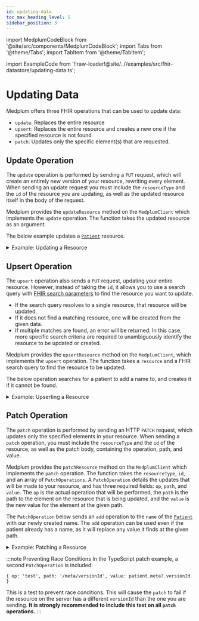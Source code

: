 ```yaml
---
id: updating-data
toc_max_heading_level: 5
sidebar_position: 3
---
```


import MedplumCodeBlock from '@site/src/components/MedplumCodeBlock';
import Tabs from '@theme/Tabs';
import TabItem from '@theme/TabItem';

import ExampleCode from '!!raw-loader!@site/..//examples/src/fhir-datastore/updating-data.ts';

# Updating Data

Medplum offers three FHIR operations that can be used to update data:

- `update`: Replaces the entire resource
- `upsert`: Replaces the entire resource and creates a new one if the specified resource is not found
- `patch`: Updates only the specific element(s) that are requested.

## Update Operation

The `update` operation is performed by sending a `PUT` request, which will create an entirely new version of your resource, rewriting every element. When sending an update request you must include the `resourceType` and the `id` of the resource you are updating, as well as the updated resource itself in the body of the request.

Medplum provides the `updateResource` method on the `MedplumClient` which implements the `update` operation. The function takes the updated resource as an argument.

The below example updates a [`Patient`](/docs/api/fhir/resources/patient) resource.

<details>
<summary>Example: Updating a Resource</summary>
<Tabs groupId="language">
  <TabItem value="ts" label="Typescript">
    <MedplumCodeBlock language="ts" selectBlocks="updateTs">
      {ExampleCode}
    </MedplumCodeBlock>
  </TabItem>
  <TabItem value="cli" label="CLI">
    <MedplumCodeBlock language="bash" selectBlocks="updateCli">
      {ExampleCode}
    </MedplumCodeBlock>
  </TabItem>
  <TabItem value="curl" label="cURL">
    <MedplumCodeBlock language="bash" selectBlocks="updateCurl">
      {ExampleCode}
    </MedplumCodeBlock>
  </TabItem>
</Tabs>
</details>

## Upsert Operation

The `upsert` operation also sends a `PUT` request, updating your entire resource. However, instead of taking the `id`, it allows you to use a search query with [FHIR search parameters](/docs/search/basic-search#search-parameters) to find the resource you want to update.

- If the search query resolves to a single resource, that resource will be updated.
- If it does not find a matching resource, one will be created from the given data.
- If multiple matches are found, an error will be returned. In this case, more specific search criteria are required to unambiguously identify the resource to be updated or created.

Medplum provides the `upsertResource` method on the `MedplumClient`, which implements the `upsert` operation. The function takes a `resource` and a FHIR search query to find the resource to be updated.

The below operation searches for a patient to add a name to, and creates it if it cannot be found.

<details>
<summary>Example: Upserting a Resource</summary>
<Tabs groupId="language">
  <TabItem value="ts" label="Typescript">
    <MedplumCodeBlock language="ts" selectBlocks="upsertTs">
      {ExampleCode}
    </MedplumCodeBlock>
  </TabItem>
  <TabItem value="cli" label="CLI">
    <MedplumCodeBlock language="bash" selectBlocks="upsertCli">
      {ExampleCode}
    </MedplumCodeBlock>
  </TabItem>
  <TabItem value="curl" label="cURL">
    <MedplumCodeBlock language="bash" selectBlocks="upsertCurl">
      {ExampleCode}
    </MedplumCodeBlock>
  </TabItem>
</Tabs>
</details>

## Patch Operation

The `patch` operation is performed by sending an HTTP `PATCH` request, which updates only the specified elements in your resource. When sending a `patch` operation, you must include the `resourceType` and the `id` of the resource, as well as the patch body, containing the operation, path, and value.

Medplum provides the `patchResource` method on the `MedplumClient` which implements the `patch` operation. The function takes the `resourceType`, `id`, and an array of `PatchOperations`. A `PatchOperation` details the updates that will be made to your resource, and has three required fields: `op`, `path`, and `value`. The `op` is the actual operation that will be performed, the `path` is the path to the element on the resource that is being updated, and the `value` is the new value for the element at the given path.

The `PatchOperation` below sends an `add` operation to the `name` of the [`Patient`](/docs/api/fhir/resources/patient) with our newly created name. The `add` operation can be used even if the patient already has a name, as it will replace any value it finds at the given path.

<details>
<summary>Example: Patching a Resource</summary>
<Tabs groupId="language">
  <TabItem value="ts" label="Typescript">
    <MedplumCodeBlock language="ts" selectBlocks="patchTs">
      {ExampleCode}
    </MedplumCodeBlock>
  </TabItem>
  <TabItem value="cli" label="CLI">
    <MedplumCodeBlock language="bash" selectBlocks="patchCli">
      {ExampleCode}
    </MedplumCodeBlock>
  </TabItem>
  <TabItem value="curl" label="cURL">
    <MedplumCodeBlock language="bash" selectBlocks="patchCurl">
      {ExampleCode}
    </MedplumCodeBlock>
  </TabItem>
</Tabs>
</details>

:::note Preventing Race Conditions
In the TypeScript patch example, a second `PatchOperation` is included:

`{ op: 'test', path: '/meta/versionId', value: patient.meta?.versionId }`

This is a test to prevent race conditions. This will cause the `patch` to fail if the resource on the server has a different `versionId` than the one you are sending. **It is strongly recommended to include this test on all `patch` operations.**
:::
